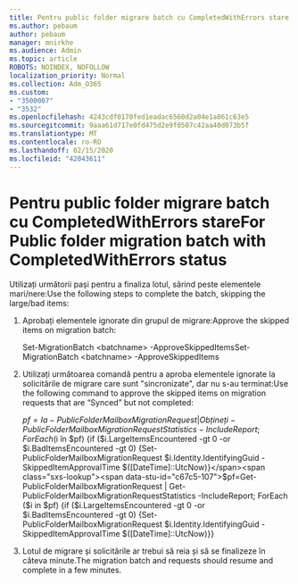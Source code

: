 ```yaml
---
title: Pentru public folder migrare batch cu CompletedWithErrors stare
ms.author: pebaum
author: pebaum
manager: mnirkhe
ms.audience: Admin
ms.topic: article
ROBOTS: NOINDEX, NOFOLLOW
localization_priority: Normal
ms.collection: Adm_O365
ms.custom:
- "3500007"
- "3532"
ms.openlocfilehash: 4243cdf0170fed1eadac6560d2a04e1a861c63e5
ms.sourcegitcommit: 9aaa61d717e0fd475d2e9f0507c42aa40d073b5f
ms.translationtype: MT
ms.contentlocale: ro-RO
ms.lasthandoff: 02/15/2020
ms.locfileid: "42043611"
---
```

# <a name="for-public-folder-migration-batch-with-completedwitherrors-status"></a><span data-ttu-id="c67c5-102">Pentru public folder migrare batch cu CompletedWithErrors stare</span><span class="sxs-lookup"><span data-stu-id="c67c5-102">For Public folder migration batch with CompletedWithErrors status</span></span>

<span data-ttu-id="c67c5-103">Utilizați următorii pași pentru a finaliza lotul, sărind peste elementele mari/nere:</span><span class="sxs-lookup"><span data-stu-id="c67c5-103">Use the following steps to complete the batch, skipping the large/bad items:</span></span> 
1. <span data-ttu-id="c67c5-104">Aprobați elementele ignorate din grupul de migrare:</span><span class="sxs-lookup"><span data-stu-id="c67c5-104">Approve the skipped items on migration batch:</span></span>

    <span data-ttu-id="c67c5-105">Set-MigrationBatch \<batchname> -ApproveSkippedItems</span><span class="sxs-lookup"><span data-stu-id="c67c5-105">Set-MigrationBatch \<batchname> -ApproveSkippedItems</span></span> 
2. <span data-ttu-id="c67c5-106">Utilizați următoarea comandă pentru a aproba elementele ignorate la solicitările de migrare care sunt "sincronizate", dar nu s-au terminat:</span><span class="sxs-lookup"><span data-stu-id="c67c5-106">Use the following command to approve the skipped items on migration requests that are “Synced” but not completed:</span></span>

    <span data-ttu-id="c67c5-107">$pf=Ia-PublicFolderMailboxMigrationRequest | Obțineți-PublicFolderMailboxMigrationRequestStatistics -IncludeReport; ForEach ($i în $pf) {if ($i.LargeItemsEncountered -gt 0 -or $i.BadItemsEncountered -gt 0) {Set-PublicFolderMailboxMigrationRequest $i.Identity.IdentifyingGuid -SkippedItemApprovalTime $([DateTime]::UtcNow)}</span><span class="sxs-lookup"><span data-stu-id="c67c5-107">$pf=Get-PublicFolderMailboxMigrationRequest | Get-PublicFolderMailboxMigrationRequestStatistics -IncludeReport; ForEach ($i in $pf) {if ($i.LargeItemsEncountered -gt 0 -or $i.BadItemsEncountered -gt 0) {Set-PublicFolderMailboxMigrationRequest $i.Identity.IdentifyingGuid -SkippedItemApprovalTime $([DateTime]::UtcNow)}}</span></span>
3. <span data-ttu-id="c67c5-108">Lotul de migrare și solicitările ar trebui să reia și să se finalizeze în câteva minute.</span><span class="sxs-lookup"><span data-stu-id="c67c5-108">The migration batch and requests should resume and complete in a few minutes.</span></span>

